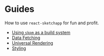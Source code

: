 # Guides

How to use `react-sketchapp` for fun and profit.

- [Using `skpm` as a build system](using-skpm.md)
- [Data Fetching](data-fetching.md)
- [Universal Rendering](universal-rendering.md)
- [Styling](styling.md)
